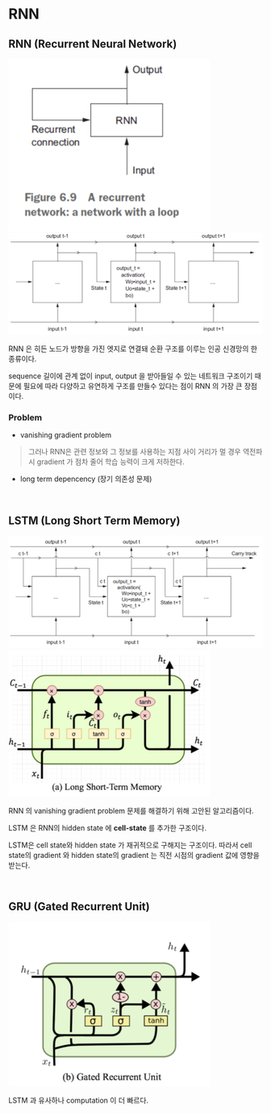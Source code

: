# RNN


## RNN (Recurrent Neural Network)

<img src="./screenshot/11_rnn1.png" width="400">

<img src="./screenshot/11_rnn2.png" width="600">

RNN 은 히든 노드가 방향을 가진 엣지로 연결돼 순환 구조를 이루는 인공 신경망의 한 종류이다.

sequence 길이에 관계 없이 input, output 을 받아들일 수 있는 네트워크 구조이기 때문에 필요에 따라 다양하고 유연하게 구조를 만들수 있다는 점이 RNN 의 가장 큰 장점이다.

### Problem

- vanishing gradient problem

> 그러나 RNN은 관련 정보와 그 정보를 사용하는 지점 사이 거리가 멀 경우 역전파시 gradient 가 점차 줄어 학습 능력이 크게 저하한다.

- long term depencency (장기 의존성 문제)



<br/>

## LSTM (Long Short Term Memory)

<img src="./screenshot/11_rnn3.png" width="600">

<img src="./screenshot/11_rnn4.png" width="400">

RNN 의 vanishing gradient problem 문제를 해결하기 위해 고안된 알고리즘이다.

LSTM 은 RNN의 hidden state 에 **cell-state** 를 추가한 구조이다.

LSTM은 cell state와 hidden state 가 재귀적으로 구해지는 구조이다. 따라서 cell state의 gradient 와 hidden state의 gradient 는 직전 시점의 gradient 값에 영향을 받는다.


<br/>

## GRU (Gated Recurrent Unit)

<img src="./screenshot/11_rnn5.png" width="400">

LSTM 과 유사하나 computation 이 더 빠르다.
